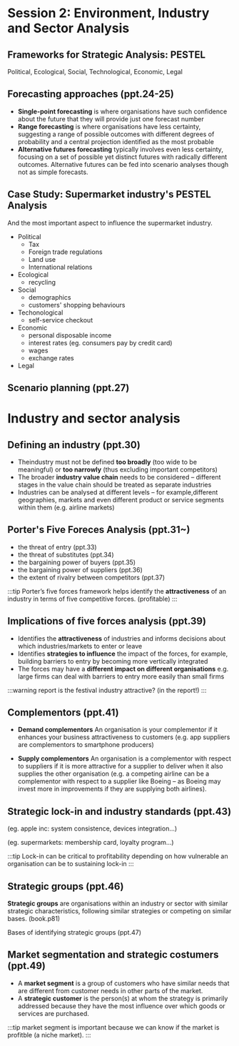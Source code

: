 # Session 2: Environment, Industry and Sector Analysis

## Frameworks for Strategic Analysis: PESTEL

Political, Ecological, Social, Technological, Economic, Legal

## Forecasting approaches (ppt.24-25)

- **Single-point forecasting** is where organisations have such confidence about the future that they will provide just one forecast number
- **Range forecasting** is where organisations have less certainty, suggesting a range of possible outcomes with different degrees of probability and a central projection identified as the most probable
- **Alternative futures forecasting** typically involves even less certainty, focusing on a set of possible yet distinct futures with radically different outcomes. Alternative futures can be fed into scenario analyses though not as simple forecasts.

## Case Study: Supermarket industry's PESTEL Analysis

And the most important aspect to influence the supermarket industry.

- Political
  - Tax
  - Foreign trade regulations
  - Land use
  - International relations
- Ecological
  - recycling
- Social
  - demographics
  - customers' shopping behaviours
- Techonological
  - self-service checkout
- Economic
  - personal disposable income
  - interest rates (eg. consumers pay by credit card)
  - wages
  - exchange rates
- Legal

## Scenario planning (ppt.27)

# Industry and sector analysis

## Defining an industry (ppt.30)

- Theindustry must not be defined **too broadly** (too wide to be meaningful) or **too narrowly** (thus excluding important competitors)
- The broader **industry value chain** needs to be considered – different stages in the value chain should be treated as separate industries
- Industries can be analysed at different levels – for example,different geographies, markets and even different product or service segments within them (e.g. airline markets)

## Porter's Five Foreces Analysis (ppt.31~)

- the threat of entry (ppt.33)
- the threat of substitutes (ppt.34)
- the bargaining power of buyers (ppt.35)
- the bargaining power of suppliers (ppt.36)
- the extent of rivalry between competitors (ppt.37)

:::tip
Porter’s five forces framework helps identify the **attractiveness** of an industry in terms of five competitive forces. (profitable)
:::

## Implications of five forces analysis (ppt.39)

- Identifies the **attractiveness** of industries and informs decisions about which industries/markets to enter or leave
- Identifies **strategies to influence** the impact of the forces, for example, building barriers to entry by becoming more vertically integrated
- The forces may have a **different impact on different organisations** e.g. large firms can deal with barriers to entry more easily than small firms

:::warning report
is the festival industry attractive? (in the report!)
:::

## Complementors (ppt.41)

- **Demand complementors**
  An organisation is your complementor if it enhances your business attractiveness to customers (e.g. app suppliers are complementors to smartphone producers)

- **Supply complementors**
  An organisation is a complementor with respect to suppliers if it is more attractive for a supplier to deliver when it also supplies the other organisation (e.g. a competing airline can be a complementor with respect to a supplier like Boeing – as Boeing may invest more in improvements if they are supplying both airlines).

## Strategic lock-in and industry standards (ppt.43)

(eg. apple inc: system consistence, devices integration...)

(eg. supermarkets: membership card, loyalty program...)

:::tip
Lock-in can be critical to profitability depending on how vulnerable an organisation can be to sustaining lock-in
:::

## Strategic groups (ppt.46)

**Strategic groups** are organisations within an industry or sector with similar strategic characteristics, following similar strategies or competing on similar bases. (book.p81)

Bases of identifying strategic groups (ppt.47)

## Market segmentation and strategic costumers (ppt.49)

- A **market segment** is a group of customers who have similar needs that are different from customer needs in other parts of the market.
- A **strategic customer** is the person(s) at whom the strategy is primarily addressed because they have the most influence over which goods or services are purchased.

:::tip
market segment is important because we can know if the market is profitble (a niche market).
:::
